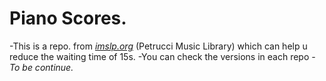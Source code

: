 # Piano Scores.
 -This is a repo. from [*imslp.org*](https://imslp.org/) (Petrucci Music Library) which can help u reduce the waiting time of 15s.
 -You can check the versions in each repo
*-To be continue.*
